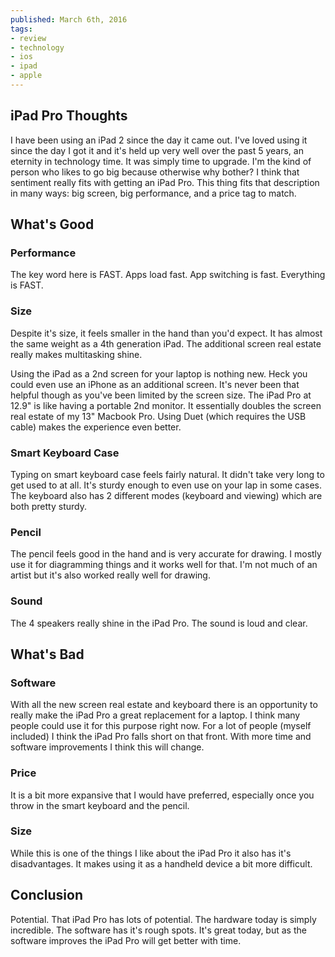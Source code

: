 ```yaml
---
published: March 6th, 2016
tags:
- review
- technology
- ios
- ipad
- apple
---
```


## iPad Pro Thoughts

<!-- preview -->
I have been using an iPad 2 since the day it came out. I've loved using it since the day I got it and it's held up very well over the past 5 years, an eternity in technology time. It was simply time to upgrade. I'm the kind of person who likes to go big because otherwise why bother? I think that sentiment really fits with getting an iPad Pro. This thing fits that description in many ways: big screen, big performance, and a price tag to match.
<!-- /preview -->

## What's Good

### Performance

The key word here is FAST. Apps load fast. App switching is fast. Everything is FAST.

### Size

Despite it's size, it feels smaller in the hand than you'd expect. It has almost the same weight as a 4th generation iPad. The additional screen real estate really makes multitasking shine.

Using the iPad as a 2nd screen for your laptop is nothing new. Heck you could even use an iPhone as an additional screen. It's never been that helpful though as you've been limited by the screen size. The iPad Pro at 12.9" is like having a portable 2nd monitor. It essentially doubles the screen real estate of my 13" Macbook Pro. Using Duet (which requires the USB cable) makes the experience even better.

### Smart Keyboard Case

Typing on smart keyboard case feels fairly natural. It didn't take very long to get used to at all. It's sturdy enough to even use on your lap in some cases. The keyboard also has 2 different modes (keyboard and viewing) which are both pretty sturdy.

### Pencil

The pencil feels good in the hand and is very accurate for drawing. I mostly use it for diagramming things and it works well for that. I'm not much of an artist but it's also worked really well for drawing.

### Sound

The 4 speakers really shine in the iPad Pro. The sound is loud and clear.

## What's Bad

### Software
With all the new screen real estate and keyboard there is an opportunity to really make the iPad Pro a great replacement for a laptop. I think many people could use it for this purpose right now.  For a lot of people (myself included) I think the iPad Pro falls short on that front. With more time and software improvements I think this will change.

### Price

It is a bit more expansive that I would have preferred, especially once you throw in the smart keyboard and the pencil.

### Size

While this is one of the things I like about the iPad Pro it also has it's disadvantages. It makes using it as a handheld device a bit more difficult.

## Conclusion

Potential. That iPad Pro has lots of potential. The hardware today is simply incredible. The software has it's rough spots. It's great today, but as the software improves the iPad Pro will get better with time.

